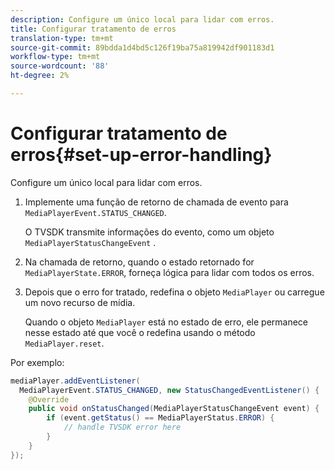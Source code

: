 ```yaml
---
description: Configure um único local para lidar com erros.
title: Configurar tratamento de erros
translation-type: tm+mt
source-git-commit: 89bdda1d4bd5c126f19ba75a819942df901183d1
workflow-type: tm+mt
source-wordcount: '88'
ht-degree: 2%

---
```



# Configurar tratamento de erros{#set-up-error-handling}

Configure um único local para lidar com erros.

1. Implemente uma função de retorno de chamada de evento para `MediaPlayerEvent.STATUS_CHANGED`.

   O TVSDK transmite informações do evento, como um objeto `MediaPlayerStatusChangeEvent` .
1. Na chamada de retorno, quando o estado retornado for `MediaPlayerState.ERROR`, forneça lógica para lidar com todos os erros.
1. Depois que o erro for tratado, redefina o objeto `MediaPlayer` ou carregue um novo recurso de mídia.

   Quando o objeto `MediaPlayer` está no estado de erro, ele permanece nesse estado até que você o redefina usando o método `MediaPlayer.reset`.

<!--<a id="example_49FF225E92EA494AA06B2E5F26101F4C"></a>-->

Por exemplo:

```java
mediaPlayer.addEventListener( 
  MediaPlayerEvent.STATUS_CHANGED, new StatusChangedEventListener() { 
    @Override 
    public void onStatusChanged(MediaPlayerStatusChangeEvent event) { 
        if (event.getStatus() == MediaPlayerStatus.ERROR) { 
            // handle TVSDK error here 
        } 
    } 
});
```

